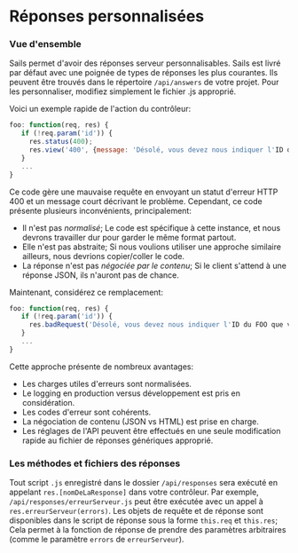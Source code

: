 # Réponses personnalisées

### Vue d'ensemble

Sails permet d'avoir des réponses serveur personnalisables. Sails est livré par défaut avec une poignée de types de réponses les plus courantes. Ils peuvent être trouvés dans le répertoire `/api/answers` de votre projet. Pour les personnaliser, modifiez simplement le fichier .js approprié.

Voici un exemple rapide de l'action du contrôleur:

```javascript
foo: function(req, res) {
   if (!req.param('id')) {
     res.status(400);
     res.view('400', {message: 'Désolé, vous devez nous indiquer l'ID du FOO que vous voulez!'});
   }
   ...
}
```

Ce code gère une mauvaise requête en envoyant un statut d'erreur HTTP 400 et un message court décrivant le problème. Cependant, ce code présente plusieurs inconvénients, principalement:

* Il n'est pas *normalisé*; Le code est spécifique à cette instance, et nous devrons travailler dur pour garder le même format partout.
* Elle n'est pas abstraite; Si nous voulions utiliser une approche similaire ailleurs, nous devrions copier/coller le code.
* La réponse n'est pas *négociée par le contenu*; Si le client s'attend à une réponse JSON, ils n'auront pas de chance.

Maintenant, considérez ce remplacement:

```javascript
foo: function(req, res) {
   if (!req.param('id')) {
     res.badRequest('Désolé, vous devez nous indiquer l'ID du FOO que vous voulez!');
   }
   ...
}
```

Cette approche présente de nombreux avantages:

- Les charges utiles d'erreurs sont normalisées.
- Le logging en production versus développement est pris en considération.
- Les codes d'erreur sont cohérents.
- La négociation de contenu (JSON vs HTML) est prise en charge.
- Les réglages de l'API peuvent être effectués en une seule modification rapide au fichier de réponses génériques approprié.
 
### Les méthodes et fichiers des réponses

Tout script `.js` enregistré dans le dossier `/api/responses` sera exécuté en appelant `res.[nomDeLaResponse]` dans votre contrôleur. Par exemple, `/api/responses/erreurServeur.js` peut être exécutée avec un appel à `res.erreurServeur(errors)`. Les objets de requête et de réponse sont disponibles dans le script de réponse sous la forme `this.req` et `this.res`; Cela permet à la fonction de réponse de prendre des paramètres arbitraires (comme le paramètre `errors` de `erreurServeur`).


<docmeta name="displayName" value="Réponses personnalisées">

